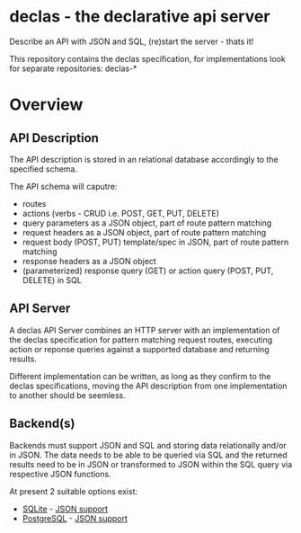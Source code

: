 # declas - the declarative api server

Describe an API with JSON and SQL, (re)start the server - thats it!

This repository contains the declas specification, for implementations look for
separate repositories: declas-*

# Overview

## API Description
The API description is stored in an relational database accordingly to the
specified schema.

The API schema will caputre:

  * routes
  * actions (verbs - CRUD i.e. POST, GET, PUT, DELETE)
  * query parameters as a JSON object, part of route pattern matching
  * request headers as a JSON object, part of route pattern matching
  * request body (POST, PUT) template/spec in JSON, part of route pattern matching
  * response headers as a JSON object
  * (parameterized) response query (GET) or action query (POST, PUT, DELETE) in SQL

## API Server
A declas API Server combines an HTTP server with an implementation of the declas
specification for pattern matching request routes, executing action or reponse
queries against a supported database and returning results.

Different implementation can be written, as long as they confirm to the declas
specifications, moving the API description from one implementation to another
should be seemless.

## Backend(s)
Backends must support JSON and SQL and storing data relationally and/or in JSON.
The data needs to be able to be queried via SQL and the returned results need to
be in JSON or transformed to JSON within the SQL query via respective JSON functions.

At present 2 suitable options exist:

  * [SQLite](http://sqlite.org/) - [JSON support](http://sqlite.org/json1.html)
  * [PostgreSQL](http://www.postgresql.org/) - [JSON support](http://www.postgresql.org/docs/9.5/interactive/functions-json.html)

